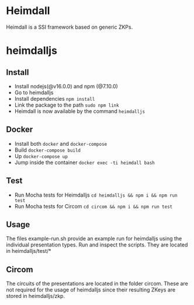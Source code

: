 # Heimdall

Heimdall is a SSI framework based on generic ZKPs.

# heimdalljs

## Install
- Install nodejs(@v16.0.0) and npm (@7.10.0)
- Go to heimdalljs
- Install dependencies `npm install`
- Link the package to the path `sudo npm link`
- Heimdall is now available by the command `heimdalljs`

## Docker
- Install both `docker` and `docker-compose`
- Build `docker-compose build`
- Up `docker-compose up`
- Jump inside the container `docker exec -ti heimdall bash`

## Test
- Run Mocha tests for Heimdalljs `cd heimdalljs && npm i && npm run test`
- Run Mocha tests for Circom `cd circom && npm i && npm run test`

## Usage
The files example-run.sh provide an example run for heimdalljs using the individual presentation types. Run and inspect the scripts. They are located in heimdalljs/test/*

## Circom
The circuits of the presentations are located in the folder circom. These are not required for the usage of heimdalljs since their resulting ZKeys are stored in heimdalljs/zkp. 
